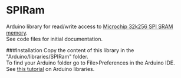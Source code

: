 SPIRam
========

Arduino library for read/write access to [Microchip 32k256 SPI SRAM memory](http://ww1.microchip.com/downloads/en/DeviceDoc/22100F.pdf).<br/>
See code files for initial documentation.

###Installation
Copy the content of this library in the "Arduino/libraries/SPIRam" folder.
<br />
To find your Arduino folder go to File>Preferences in the Arduino IDE.
<br/>
See [this tutorial](http://learn.adafruit.com/arduino-tips-tricks-and-techniques/arduino-libraries) on Arduino libraries.
